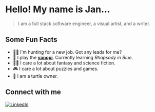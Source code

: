<!-- ![](https://pa1.narvii.com/5842/f3467ed8d89962433813dc0882e82fc54300f7e3_00.gif) -->

# Hello! My name is Jan...
> I am a full stack software engineer, a visual artist, and a writer.

## Some Fun Facts

-	:office_worker: I'm hunting for a new job. Got any leads for me?
-	:musical_keyboard: I play the [**yanopi**](https://www.giantbomb.com/piano/3055-634/). Currently learning *Rhapsody in Blue*.
-	:mage_man: I care a lot about fantasy and science fiction.
-	:video_game: I care a lot about puzzles and games.
-	:turtle: I am a turtle owner.

## Connect with me

[![LinkedIn](https://img.shields.io/badge/LinkedIn-0077B5?style=for-the-badge&logo=linkedin&logoColor=white)](https://linkedin.com/in/jandeo)
<!--
**Darumin/Darumin** is a ✨ _special_ ✨ repository because its `README.md` (this file) appears on your GitHub profile.

Here are some ideas to get you started:

- 🔭 I’m currently working on ...
- 🌱 I’m currently learning ...
- 👯 I’m looking to collaborate on ...
- 🤔 I’m looking for help with ...
- 💬 Ask me about ...
- 📫 How to reach me: ...
- 😄 Pronouns: ...
- ⚡ Fun fact: ...
-->
